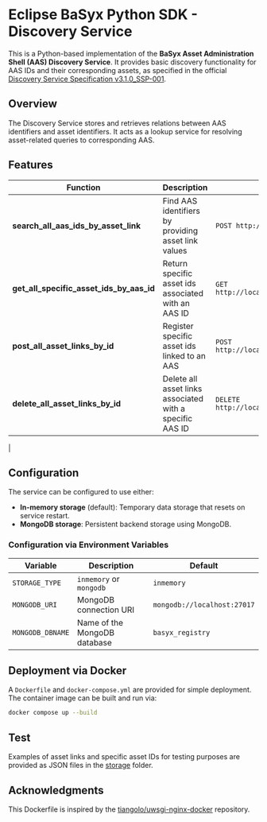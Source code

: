# Eclipse BaSyx Python SDK - Discovery Service

This is a Python-based implementation of the **BaSyx Asset Administration Shell (AAS) Discovery Service**.
It provides basic discovery functionality for AAS IDs and their corresponding assets, as specified in the official [Discovery Service Specification v3.1.0_SSP-001](https://app.swaggerhub.com/apis/Plattform_i40/DiscoveryServiceSpecification/V3.1.0_SSP-001).

## Overview

The Discovery Service stores and retrieves relations between AAS identifiers and asset identifiers. It acts as a lookup service for resolving asset-related queries to corresponding AAS.

## Features

| Function                                 | Description                                              | Example URL                                                           |
|------------------------------------------|----------------------------------------------------------|-----------------------------------------------------------------------|
| **search_all_aas_ids_by_asset_link**     | Find AAS identifiers by providing asset link values      | `POST http://localhost:8084/api/v3.0/lookup/shellsByAssetLink`        |
| **get_all_specific_asset_ids_by_aas_id** | Return specific asset ids associated with an AAS ID      | `GET http://localhost:8084/api/v3.0/lookup/shells/{aasIdentifier}`    |
| **post_all_asset_links_by_id**           | Register specific asset ids linked to an AAS             | `POST http://localhost:8084/api/v3.0/lookup/shells/{aasIdentifier}`   |
| **delete_all_asset_links_by_id**         | Delete all asset links associated with a specific AAS ID | `DELETE http://localhost:8084/api/v3.0/lookup/shells/{aasIdentifier}` |
| 

## Configuration

The service can be configured to use either:

- **In-memory storage** (default): Temporary data storage that resets on service restart.
- **MongoDB storage**: Persistent backend storage using MongoDB.

### Configuration via Environment Variables

| Variable         | Description                                | Default                     |
|------------------|--------------------------------------------|-----------------------------|
| `STORAGE_TYPE`   | `inmemory` or `mongodb`                    | `inmemory`                  |
| `MONGODB_URI`    | MongoDB connection URI                     | `mongodb://localhost:27017` |
| `MONGODB_DBNAME` | Name of the MongoDB database               | `basyx_registry`            |

## Deployment via Docker

A `Dockerfile` and `docker-compose.yml` are provided for simple deployment.
The container image can be built and run via:
```bash
docker compose up --build
```
## Test

Examples of asset links and specific asset IDs for testing purposes are provided as JSON files in the [storage](./storage) folder.

## Acknowledgments

This Dockerfile is inspired by the [tiangolo/uwsgi-nginx-docker](https://github.com/tiangolo/uwsgi-nginx-docker) repository.
